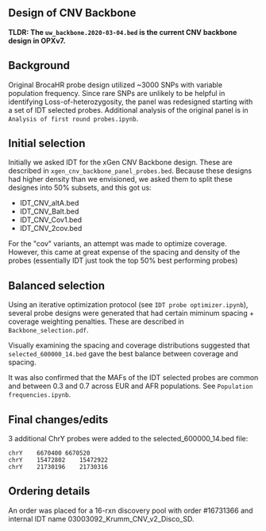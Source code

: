 ## Design of CNV Backbone

**TLDR: The `uw_backbone.2020-03-04.bed` is the current CNV backbone design in OPXv7.**

## Background

Original BrocaHR probe design utilized ~3000 SNPs with variable population frequency. Since rare SNPs are unlikely to be helpful in identifying Loss-of-heterozygosity, the panel was redesigned starting with a set of IDT selected probes. Additional analysis of the original panel is in `Analysis of first round probes.ipynb`.

## Initial selection

Initially we asked IDT for the xGen CNV Backbone design. These are described in `xgen_cnv_backbone_panel_probes.bed`. Because these designs had higher density than we envisioned, we asked them to split these designes into 50% subsets, and this got us:
  * IDT_CNV_altA.bed
  * IDT_CNV_Balt.bed
  * IDT_CNV_Cov1.bed
  * IDT_CNV_2cov.bed

For the "cov" variants, an attempt was made to optimize coverage. However, this came at great expense of the spacing and density of the probes (essentially IDT just took the top 50% best performing probes)

## Balanced selection

Using an iterative optimization protocol (see `IDT probe optimizer.ipynb`), several probe designs were generated that had certain miminum spacing + coverage weighting penalties. These are described in `Backbone_selection.pdf`.

Visually examining the spacing and coverage distributions suggested that `selected_600000_14.bed` gave the best balance between coverage and spacing. 

It was also confirmed that the MAFs of the IDT selected probes are common and between 0.3 and 0.7 across EUR and AFR populations. See `Population frequencies.ipynb`.

## Final changes/edits

3 additional ChrY probes were added to the selected_600000_14.bed file:
```
chrY    6670400 6670520
chrY    15472802    15472922
chrY    21730196    21730316
```

## Ordering details

An order was placed for a 16-rxn discovery pool with order #16731366 and internal IDT name 03003092_Krumm_CNV_v2_Disco_SD.




